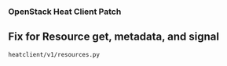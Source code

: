 ### OpenStack Heat Client Patch

## Fix for Resource get, metadata, and signal

`heatclient/v1/resources.py`
